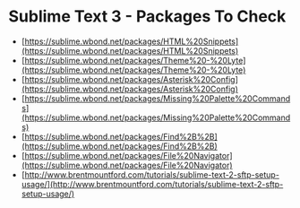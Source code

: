 Sublime Text 3 - Packages To Check
==================================

- [https://sublime.wbond.net/packages/HTML%20Snippets](https://sublime.wbond.net/packages/HTML%20Snippets)
- [https://sublime.wbond.net/packages/Theme%20-%20Lyte](https://sublime.wbond.net/packages/Theme%20-%20Lyte)
- [https://sublime.wbond.net/packages/Asterisk%20Config](https://sublime.wbond.net/packages/Asterisk%20Config)
- [https://sublime.wbond.net/packages/Missing%20Palette%20Commands](https://sublime.wbond.net/packages/Missing%20Palette%20Commands)
- [https://sublime.wbond.net/packages/Find%2B%2B](https://sublime.wbond.net/packages/Find%2B%2B)
- [https://sublime.wbond.net/packages/File%20Navigator](https://sublime.wbond.net/packages/File%20Navigator)
- [http://www.brentmountford.com/tutorials/sublime-text-2-sftp-setup-usage/](http://www.brentmountford.com/tutorials/sublime-text-2-sftp-setup-usage/)
